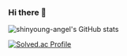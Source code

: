 ### Hi there 👋

<!--
**shinyoung-angel/shinyoung-angel** is a ✨ _special_ ✨ repository because its `README.md` (this file) appears on your GitHub profile.

Here are some ideas to get you started:

- 🔭 I’m currently working on ...
- 🌱 I’m currently learning ...
- 👯 I’m looking to collaborate on ...
- 🤔 I’m looking for help with ...
- 💬 Ask me about ...
- 📫 How to reach me: ...
- 😄 Pronouns: ...
- ⚡ Fun fact: ...
-->
![shinyoung-angel's GitHub stats](https://github-readme-stats.vercel.app/api?username=shinyoung-angel&theme=dark&show_icons=true)

[![Solved.ac Profile](http://mazassumnida.wtf/api/v2/generate_badge?boj=sin5015243)](https://solved.ac/sin5015243/)
